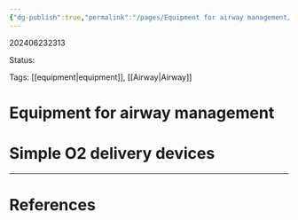 ```yaml
---
{"dg-publish":true,"permalink":"/pages/Equipment for airway management/"}
---
```



202406232313

Status: 

Tags: [[equipment\|equipment]], [[Airway\|Airway]]

# Equipment for airway management

# Simple O2 delivery devices







___
# References